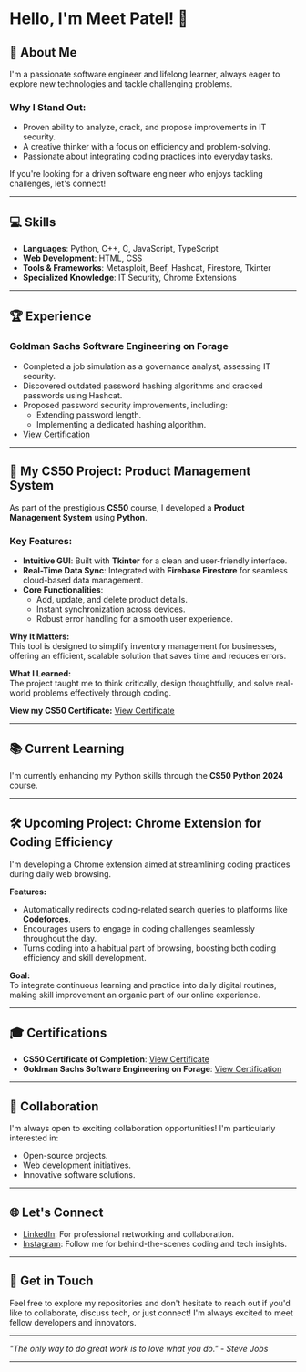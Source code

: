 # Hello, I'm Meet Patel! 👋

## 🚀 About Me  
I'm a passionate software engineer and lifelong learner, always eager to explore new technologies and tackle challenging problems.  

### Why I Stand Out:  
- Proven ability to analyze, crack, and propose improvements in IT security.  
- A creative thinker with a focus on efficiency and problem-solving.  
- Passionate about integrating coding practices into everyday tasks.  

If you're looking for a driven software engineer who enjoys tackling challenges, let's connect!  

---

## 💻 Skills  
- **Languages**: Python, C++, C, JavaScript, TypeScript  
- **Web Development**: HTML, CSS  
- **Tools & Frameworks**: Metasploit, Beef, Hashcat, Firestore, Tkinter  
- **Specialized Knowledge**: IT Security, Chrome Extensions  

---

## 🏆 Experience  

### **Goldman Sachs Software Engineering on Forage**  
- Completed a job simulation as a governance analyst, assessing IT security.  
- Discovered outdated password hashing algorithms and cracked passwords using Hashcat.  
- Proposed password security improvements, including:  
  - Extending password length.  
  - Implementing a dedicated hashing algorithm.  
- [View Certification](https://bit.ly/3YBF86N)  

---

## 🌟 My CS50 Project: Product Management System  

As part of the prestigious **CS50** course, I developed a **Product Management System** using **Python**.  

### Key Features:  
- **Intuitive GUI**: Built with **Tkinter** for a clean and user-friendly interface.  
- **Real-Time Data Sync**: Integrated with **Firebase Firestore** for seamless cloud-based data management.  
- **Core Functionalities**:  
  - Add, update, and delete product details.  
  - Instant synchronization across devices.  
  - Robust error handling for a smooth user experience.  

**Why It Matters:**  
This tool is designed to simplify inventory management for businesses, offering an efficient, scalable solution that saves time and reduces errors.  

**What I Learned:**  
The project taught me to think critically, design thoughtfully, and solve real-world problems effectively through coding.  

**View my CS50 Certificate:** [View Certificate](https://certificates.cs50.io/9e6b6560-12ab-42ff-9b1e-4567953d1e94.pdf?size=letter)  

---

## 📚 Current Learning  
I'm currently enhancing my Python skills through the **CS50 Python 2024** course.  

---

## 🛠️ Upcoming Project: Chrome Extension for Coding Efficiency  

I'm developing a Chrome extension aimed at streamlining coding practices during daily web browsing.  

**Features:**  
- Automatically redirects coding-related search queries to platforms like **Codeforces**.  
- Encourages users to engage in coding challenges seamlessly throughout the day.  
- Turns coding into a habitual part of browsing, boosting both coding efficiency and skill development.  

**Goal:**  
To integrate continuous learning and practice into daily digital routines, making skill improvement an organic part of our online experience.  

---

## 🎓 Certifications  

- **CS50 Certificate of Completion**: [View Certificate](https://certificates.cs50.io/9e6b6560-12ab-42ff-9b1e-4567953d1e94.pdf?size=letter)  
- **Goldman Sachs Software Engineering on Forage**: [View Certification](https://bit.ly/3YBF86N)  

---

## 👥 Collaboration  

I'm always open to exciting collaboration opportunities! I'm particularly interested in:  
- Open-source projects.  
- Web development initiatives.  
- Innovative software solutions.  

---

## 🌐 Let's Connect  

- [LinkedIn](https://bit.ly/3NELCvd): For professional networking and collaboration.  
- [Instagram](https://bit.ly/3UMUbsb): Follow me for behind-the-scenes coding and tech insights.  

---

## 🤝 Get in Touch  

Feel free to explore my repositories and don't hesitate to reach out if you'd like to collaborate, discuss tech, or just connect! I'm always excited to meet fellow developers and innovators.  

---

*"The only way to do great work is to love what you do." - Steve Jobs*  

---  
